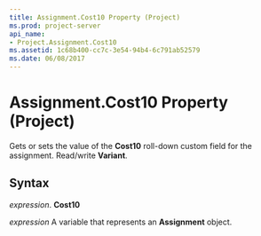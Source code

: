 ```yaml
---
title: Assignment.Cost10 Property (Project)
ms.prod: project-server
api_name:
- Project.Assignment.Cost10
ms.assetid: 1c68b400-cc7c-3e54-94b4-6c791ab52579
ms.date: 06/08/2017
---
```



# Assignment.Cost10 Property (Project)

Gets or sets the value of the  **Cost10** roll-down custom field for the assignment. Read/write **Variant**.


## Syntax

 _expression_. **Cost10**

 _expression_ A variable that represents an **Assignment** object.


